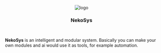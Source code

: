 <div align="center">
  <img alt="logo" src=".github/media/nekosys_logo.png width="300px">
  <h3><bold>NekoSys</bold></h3>
</div>
</br>

**NekoSys** is an intelligent and modular system. Basically you can make your own modules and ai would use it as tools, for example automation.
